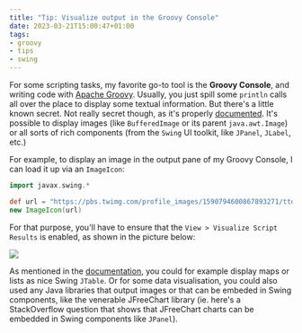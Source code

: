 ```yaml
---
title: "Tip: Visualize output in the Groovy Console"
date: 2023-03-21T15:00:47+01:00
tags:
- groovy
- tips
- swing
---
```


For some scripting tasks, my favorite go-to tool is the **Groovy Console**,
and writing code with [Apache Groovy](https://groovy-lang.org/).
Usually, you just spill some `println` calls all over the place to display some textual information.
But there's a little known secret. Not really secret though,
as it's properly [documented](http://docs.groovy-lang.org/2.4.1/html/documentation/tools-groovyconsole.html#GroovyConsole-Visualizingscriptoutputresults).
It's possible to display images (like `BufferedImage` or its parent `java.awt.Image`)
or all sorts of rich components (from the `Swing` UI toolkit, like `JPanel`, `JLabel`, etc.)

For example, to display an image in the output pane of my Groovy Console, I can load it up via an `ImageIcon`:

```groovy
import javax.swing.*

def url = "https://pbs.twimg.com/profile_images/1590794600867893271/ttqX3njd_400x400.jpg".toURL()
new ImageIcon(url)
```

For that purpose, you'll have to ensure that the `View > Visualize Script Results` is enabled, as shown in the picture below:

![](/img/misc/groovy-console-visualize-output.png)

As mentioned in the [documentation](http://docs.groovy-lang.org/2.4.1/html/documentation/tools-groovyconsole.html#GroovyConsole-Visualizingscriptoutputresults), you could for example display maps or lists as nice Swing `JTable`.
Or for some data visualisation, you could also used any Java libraries that output images or that can be embeded in Swing components,
like the venerable JFreeChart library (ie. here's a StackOverflow question that shows that JFreeChart charts can be embedded in Swing components like `JPanel`).
